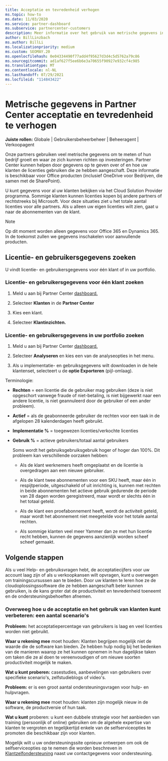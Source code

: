 ```yaml
---
title: Acceptatie en tevredenheid verhogen
ms.topic: how-to
ms.date: 11/03/2020
ms.service: partner-dashboard
ms.subservice: partnercenter-customers
description: Meer informatie over het gebruik van metrische gegevens in Partner Center. Metrische gegevens kunnen laten zien of uw bedrijf groeit, hoe klanten hun licenties gebruiken en waar ze zich kunnen richten op investeringen.
author: BillLinzbach
ms.author: BillLi
ms.localizationpriority: medium
ms.custom: SEOMAY.20
ms.openlocfilehash: 0e04334490f77add4f95627d3d4c5d5762a79c86
ms.sourcegitcommit: ad1af627f5ee6b6e3a70655f90927e932cf4c985
ms.translationtype: MT
ms.contentlocale: nl-NL
ms.lasthandoff: 07/29/2021
ms.locfileid: "114843422"
---
```

# <a name="use-metrics-in-partner-center-to-increase-adoption-and-satisfaction"></a>Metrische gegevens in Partner Center acceptatie en tevredenheid te verhogen

**Juiste rollen:** Globale | Gebruikersbeheerbeheer | Beheeragent | Verkoopagent

Onze partners gebruiken veel metrische gegevens om te meten of hun bedrijf groeit en waar ze zich kunnen richten op investeringen. Partner Center kunnen helpen door gegevens op te geven over of en hoe uw klanten de licenties gebruiken die ze hebben aangeschaft. Deze informatie is beschikbaar voor Office producten (inclusief OneDrive voor Bedrijven, die samen met de SharePoint).

U kunt gegevens voor al uw klanten bekijken via het Cloud Solution Provider programma. Sommige klanten kunnen licenties kopen bij andere partners of rechtstreeks bij Microsoft. Voor deze situaties ziet u het totale aantal licenties voor alle partners. Als u alleen uw eigen licenties wilt zien, gaat u naar de abonnementen van de klant.

> [!NOTE]  
> Op dit moment worden alleen gegevens voor Office 365 en Dynamics 365. In de toekomst zullen we gegevens inschakelen voor aanvullende producten.

## <a name="find-license-and-user-data"></a>Licentie- en gebruikersgegevens zoeken

U vindt licentie- en gebruikersgegevens voor één klant of in uw portfolio.

### <a name="find-license-and-user-data-for-a-single-customer"></a>Licentie- en gebruikersgegevens voor één klant zoeken

1. Meld u aan bij Partner Center [dashboard.](https://partner.microsoft.com/dashboard)

2. Selecteer **Klanten** in de **Partner Center**

3. Kies een klant.

4. Selecteer **Klantinzichten.**

### <a name="find-license-and-user-data-across-your-portfolio"></a>Licentie- en gebruikersgegevens in uw portfolio zoeken

1. Meld u aan bij Partner Center [dashboard.](https://partner.microsoft.com/dashboard)

2. Selecteer **Analyseren** en kies een van de analyseopties in het menu.

3. Als u implementatie- en gebruiksgegevens wilt downloaden in de hele klantenset, selecteert u de **optie Exporteren** (pijl-omlaag).

Terminologie:

- **Rechten** = een licentie die de gebruiker mag gebruiken (deze is niet opgeschort vanwege fraude of niet-betaling, is niet bijgewerkt naar een andere licentie, is niet geannuleerd door de gebruiker of een ander probleem).

- **Actief** = als de geabonneerde gebruiker de rechten voor een taak in de afgelopen 28 kalenderdagen heeft gebruikt.

- **Implementatie %** = toegewezen licenties/verkochte licenties

- **Gebruik %** = actieve gebruikers/totaal aantal gebruikers

   Soms wordt het gebruiksgebruiksgebruik hoger of hoger dan 100%. Dit probleem kan verschillende oorzaken hebben:

  - Als de klant werknemers heeft omgeplaatst en de licentie is overgedragen aan een nieuwe gebruiker.

  - Als de klant twee abonnementen voor een SKU heeft, maar één in respijtperiode, uitgeschakeld of uit inrichting is, kunnen met rechten in beide abonnementen het actieve gebruik gedurende de periode van 28 dagen worden geregistreerd, maar wordt er slechts één in het totaal geteld.

  - Als de klant een proefabonnement heeft, wordt de activiteit geteld, maar wordt het abonnement niet meegetelde voor het totale aantal rechten.

  - Als sommige klanten veel meer Yammer dan ze met hun licentie recht hebben, kunnen de gegevens aanzienlijk worden scheef scheef gemaakt.

## <a name="next-steps"></a>Volgende stappen

Als u veel Help- en gebruiksvragen hebt, de acceptatiecijfers voor uw account laag zijn of als u verkoopkansen wilt opvragen, kunt u overwegen om trainingscursussen aan te bieden. Door uw klanten te leren hoe ze de cloudoplossingssoftware die ze hebben aangeschaft beter kunnen gebruiken, is de kans groter dat de productiviteit en tevredenheid toeneemt en de ondersteuningsbehoeften afnemen.

### <a name="considering-how-to-improve-customer-adoption-and-usage---a-couple-scenarios"></a>Overweeg hoe u de acceptatie en het gebruik van klanten kunt verbeteren: een aantal scenario's

**Probleem:** het acceptatiepercentage van gebruikers is laag en veel licenties worden niet gebruikt.

**Waar u rekening mee** moet houden: Klanten begrijpen mogelijk niet de waarde die de software kan bieden. Ze hebben hulp nodig bij het bedenken van de manieren waarop ze het kunnen opnemen in hun dagelijkse taken om taken die ze al doen te vereenvoudigen of om nieuwe soorten productiviteit mogelijk te maken.

**Wat u kunt proberen:** casestudies, aanbevelingen van gebruikers over specifieke scenario's, zelfstudieblogs of video's.

**Probleem:** er is een groot aantal ondersteuningsvragen voor hulp- en hulpvragen.

**Waar u rekening mee** moet houden: klanten zijn mogelijk nieuw in de software, de productversie of hun taak.

**Wat u kunt** proberen: u kunt een dubbele strategie voor het aanbieden van training (persoonlijk of online) gebruiken om de algehele expertise van klanten te vergroten en tegelijkertijd enkele van de selfserviceopties te promoten die beschikbaar zijn voor klanten.

Mogelijk wilt u uw ondersteuningssite opnieuw ontwerpen om ook de selfserviceopties op te nemen die worden beschreven in [Klantzelfondersteuning](customer-self-support.md) naast uw contactgegevens voor ondersteuning.

